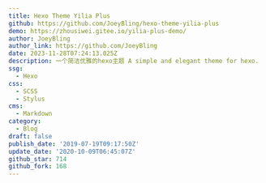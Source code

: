 ```yaml
---
title: Hexo Theme Yilia Plus
github: https://github.com/JoeyBling/hexo-theme-yilia-plus
demo: https://zhousiwei.gitee.io/yilia-plus-demo/
author: JoeyBling
author_link: https://github.com/JoeyBling
date: 2023-11-28T07:24:13.025Z
description: 一个简洁优雅的hexo主题 A simple and elegant theme for hexo.
ssg:
  - Hexo
css:
  - SCSS
  - Stylus
cms:
  - Markdown
category:
  - Blog
draft: false
publish_date: '2019-07-19T09:17:50Z'
update_date: '2020-10-09T06:45:07Z'
github_star: 714
github_fork: 168
---
```

